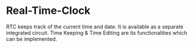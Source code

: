# Real-Time-Clock
RTC keeps track of the current time and date.
It is available as a separate integrated circuit. 
Time Keeping & Time Editing are its functionalities which can be implemented.
